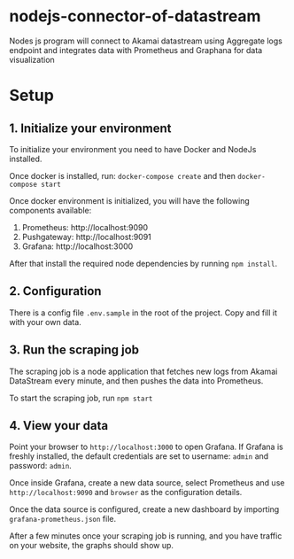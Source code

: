 # nodejs-connector-of-datastream
Nodes js program will connect to  Akamai datastream using Aggregate logs endpoint and integrates data with Prometheus and Graphana for data visualization

# Setup

## 1. Initialize your environment

To initialize your environment you need to have Docker and NodeJs installed.

Once docker is installed, run: `docker-compose create` and then `docker-compose start`

Once docker environment is initialized, you will have the following components available:
1. Prometheus: http://localhost:9090
2. Pushgateway: http://localhost:9091
3. Grafana: http://localhost:3000

After that install the required node dependencies by running `npm install`.

## 2. Configuration

There is a config file `.env.sample` in the root of the project. Copy and fill it with your own data.

## 3. Run the scraping job

The scraping job is a node application that fetches new logs from Akamai DataStream every minute, and then pushes the data into  Prometheus.

To start the scraping job, run `npm start`

## 4. View your data

Point your browser to `http://localhost:3000` to open Grafana. If Grafana is freshly installed, the default credentials are set to username: `admin` and password: `admin`. 

Once inside Grafana, create a new data source, select Prometheus and use `http://localhost:9090` and `browser` as the configuration details.

Once the data source is configured, create a new dashboard by importing `grafana-prometheus.json` file. 

After a few minutes once your scraping job is running, and you have traffic on your website, the graphs should show up.

